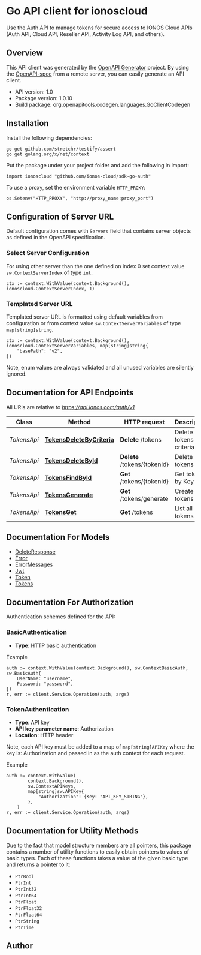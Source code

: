 # Go API client for ionoscloud

Use the Auth API to manage tokens for secure access to IONOS Cloud APIs (Auth API, Cloud API, Reseller API, Activity Log API, and others).


## Overview
This API client was generated by the [OpenAPI Generator](https://openapi-generator.tech) project.  By using the [OpenAPI-spec](https://www.openapis.org/) from a remote server, you can easily generate an API client.

- API version: 1.0
- Package version: 1.0.10
- Build package: org.openapitools.codegen.languages.GoClientCodegen

## Installation

Install the following dependencies:

```shell
go get github.com/stretchr/testify/assert
go get golang.org/x/net/context
```

Put the package under your project folder and add the following in import:

```golang
import ionoscloud "github.com/ionos-cloud/sdk-go-auth"
```

To use a proxy, set the environment variable `HTTP_PROXY`:

```golang
os.Setenv("HTTP_PROXY", "http://proxy_name:proxy_port")
```

## Configuration of Server URL

Default configuration comes with `Servers` field that contains server objects as defined in the OpenAPI specification.

### Select Server Configuration

For using other server than the one defined on index 0 set context value `sw.ContextServerIndex` of type `int`.

```golang
ctx := context.WithValue(context.Background(), ionoscloud.ContextServerIndex, 1)
```

### Templated Server URL

Templated server URL is formatted using default variables from configuration or from context value `sw.ContextServerVariables` of type `map[string]string`.

```golang
ctx := context.WithValue(context.Background(), ionoscloud.ContextServerVariables, map[string]string{
	"basePath": "v2",
})
```

Note, enum values are always validated and all unused variables are silently ignored.

## Documentation for API Endpoints

All URIs are relative to *https://api.ionos.com/auth/v1*

Class | Method | HTTP request | Description
------------ | ------------- | ------------- | -------------
*TokensApi* | [**TokensDeleteByCriteria**](docs/api/TokensApi.md#tokensdeletebycriteria) | **Delete** /tokens | Delete tokens by criteria
*TokensApi* | [**TokensDeleteById**](docs/api/TokensApi.md#tokensdeletebyid) | **Delete** /tokens/{tokenId} | Delete tokens
*TokensApi* | [**TokensFindById**](docs/api/TokensApi.md#tokensfindbyid) | **Get** /tokens/{tokenId} | Get tokens by Key ID
*TokensApi* | [**TokensGenerate**](docs/api/TokensApi.md#tokensgenerate) | **Get** /tokens/generate | Create new tokens
*TokensApi* | [**TokensGet**](docs/api/TokensApi.md#tokensget) | **Get** /tokens | List all tokens


## Documentation For Models

 - [DeleteResponse](docs/models/DeleteResponse.md)
 - [Error](docs/models/Error.md)
 - [ErrorMessages](docs/models/ErrorMessages.md)
 - [Jwt](docs/models/Jwt.md)
 - [Token](docs/models/Token.md)
 - [Tokens](docs/models/Tokens.md)


## Documentation For Authorization


Authentication schemes defined for the API:
### BasicAuthentication

- **Type**: HTTP basic authentication

Example

```golang
auth := context.WithValue(context.Background(), sw.ContextBasicAuth, sw.BasicAuth{
    UserName: "username",
    Password: "password",
})
r, err := client.Service.Operation(auth, args)
```

### TokenAuthentication

- **Type**: API key
- **API key parameter name**: Authorization
- **Location**: HTTP header

Note, each API key must be added to a map of `map[string]APIKey` where the key is: Authorization and passed in as the auth context for each request.

Example

```golang
auth := context.WithValue(
		context.Background(),
		sw.ContextAPIKeys,
		map[string]sw.APIKey{
			"Authorization": {Key: "API_KEY_STRING"},
		},
	)
r, err := client.Service.Operation(auth, args)
```


## Documentation for Utility Methods

Due to the fact that model structure members are all pointers, this package contains
a number of utility functions to easily obtain pointers to values of basic types.
Each of these functions takes a value of the given basic type and returns a pointer to it:

* `PtrBool`
* `PtrInt`
* `PtrInt32`
* `PtrInt64`
* `PtrFloat`
* `PtrFloat32`
* `PtrFloat64`
* `PtrString`
* `PtrTime`

## Author



